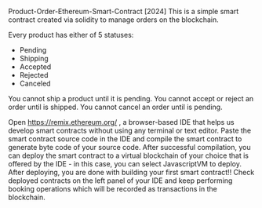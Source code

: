 Product-Order-Ethereum-Smart-Contract [2024]
This is a simple smart contract created via solidity to manage orders on the blockchain.

Every product has either of 5 statuses:
- Pending
- Shipping
- Accepted
- Rejected
- Canceled

You cannot ship a product until it is pending. You cannot accept or reject an order until is shipped. You cannot cancel an order until is pending.

Open https://remix.ethereum.org/ , a browser-based IDE that helps us develop smart contracts without using any terminal or text editor.
Paste the smart contract source code in the IDE and compile the smart contract to generate byte code of your source code.
After successful compilation, you can deploy the smart contract to a virtual blockchain of your choice that is offered by the IDE - in this case, you can select JavascriptVM to deploy.
After deploying, you are done with building your first smart contract!!
Check deployed contracts on the left panel of your IDE and keep performing booking operations which will be recorded as transactions in the blockchain.
